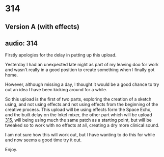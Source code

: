 # 314
## Version A (with effects)
audio: 314
---
Firstly apologies for the delay in putting up this upload. 

Yesterday I had an unexpected late night as part of my leaving doo for work and wasn't really in a good position to create something when I finally got home.

However, although missing a day, I thought it would be a good chance to try out an idea I have been kicking around for a while.

So this upload is the first of two parts, exploring the creation of a sketch using, and not using effects and not using effects from the beginning of the creative process. This upload will be using effects form the Space Echo, and the built delay on the Inkel mixer, the other part which will be upload <a href="http://www.mono-log.org/snd_315/" title="315">315</a>, will being using much the same patch as a starting point, but will be tweaked so to work with no effects at all, creating a dry more clinical sound.

I am not sure how this will work out, but I have wanting to do this for while and now seems a good time try it out.

Enjoy.